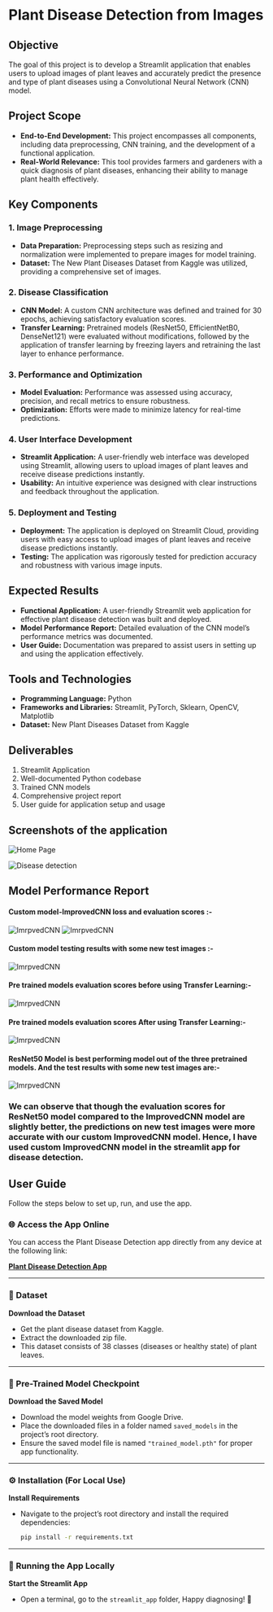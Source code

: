 # Plant Disease Detection from Images

## Objective
The goal of this project is to develop a Streamlit application that enables users to upload images of plant leaves and accurately predict the presence and type of plant diseases using a Convolutional Neural Network (CNN) model.

## Project Scope
- **End-to-End Development:** This project encompasses all components, including data preprocessing, CNN training, and the development of a functional application.
- **Real-World Relevance:** This tool provides farmers and gardeners with a quick diagnosis of plant diseases, enhancing their ability to manage plant health effectively.

## Key Components

### 1. Image Preprocessing
- **Data Preparation:** Preprocessing steps such as resizing and normalization were implemented to prepare images for model training.
- **Dataset:** The New Plant Diseases Dataset from Kaggle was utilized, providing a comprehensive set of images.

### 2. Disease Classification
- **CNN Model:** A custom CNN architecture was defined and trained for 30 epochs, achieving satisfactory evaluation scores.
- **Transfer Learning:** Pretrained models (ResNet50, EfficientNetB0, DenseNet121) were evaluated without modifications, followed by the application of transfer learning by freezing layers and retraining the last layer to enhance performance.

### 3. Performance and Optimization
- **Model Evaluation:** Performance was assessed using accuracy, precision, and recall metrics to ensure robustness.
- **Optimization:** Efforts were made to minimize latency for real-time predictions.

### 4. User Interface Development
- **Streamlit Application:** A user-friendly web interface was developed using Streamlit, allowing users to upload images of plant leaves and receive disease predictions instantly.
- **Usability:** An intuitive experience was designed with clear instructions and feedback throughout the application.

### 5. Deployment and Testing
- **Deployment:** The application is deployed on Streamlit Cloud, providing users with easy access to upload images of plant leaves and receive disease predictions instantly. 
- **Testing:** The application was rigorously tested for prediction accuracy and robustness with various image inputs.

## Expected Results
- **Functional Application:** A user-friendly Streamlit web application for effective plant disease detection was built and deployed.
- **Model Performance Report:** Detailed evaluation of the CNN model’s performance metrics was documented.
- **User Guide:** Documentation was prepared to assist users in setting up and using the application effectively.

## Tools and Technologies
- **Programming Language:** Python
- **Frameworks and Libraries:** Streamlit, PyTorch, Sklearn, OpenCV, Matplotlib
- **Dataset:** New Plant Diseases Dataset from Kaggle

## Deliverables
1. Streamlit Application
2. Well-documented Python codebase
3. Trained CNN models
4. Comprehensive project report
5. User guide for application setup and usage

## Screenshots of the application

![Home Page](screenshots/App_ss4.png)


![Disease detection](screenshots/App_ss3.png)

## Model Performance Report

#### Custom model-ImprovedCNN loss and evaluation scores :-
![ImrpvedCNN](screenshots/CustomCNN_scores.png)
![ImrpvedCNN](screenshots/Custom_model_score.png)

#### Custom model testing results with some new test images :-
![ImrpvedCNN](screenshots/Custom_preds.png)

#### Pre trained models evaluation scores before using Transfer Learning:-
![ImrpvedCNN](screenshots/Pretrained_eval_scores.png)

#### Pre trained models evaluation scores After using Transfer Learning:-
![ImrpvedCNN](screenshots/Transferlearning_eval_scores.png)

#### ResNet50 Model is best performing model out of the three pretrained models. And the test results with some new test images are:-
![ImrpvedCNN](screenshots/ResNet50_preds.png)

### We can observe that though the evaluation scores for ResNet50 model compared to the ImprovedCNN model are slightly better, the predictions on new test images were more accurate with our custom ImprovedCNN model. Hence, I have used custom ImprovedCNN model in the streamlit app for disease detection. 

## User Guide
Follow the steps below to set up, run, and use the app.

### 🌐 Access the App Online
You can access the Plant Disease Detection app directly from any device at the following link:

**[Plant Disease Detection App](https://plantsdiseasedetector.streamlit.app/)**

---

### 📂 Dataset
**Download the Dataset**  
   - Get the plant disease dataset from Kaggle.
   - Extract the downloaded zip file.
   - This dataset consists of 38 classes (diseases or healthy state) of plant leaves.

---

### 💾 Pre-Trained Model Checkpoint
**Download the Saved Model**  
   - Download the model weights from Google Drive.
   - Place the downloaded files in a folder named `saved_models` in the project’s root directory.
   - Ensure the saved model file is named `"trained_model.pth"` for proper app functionality.

---

### ⚙️ Installation (For Local Use)
**Install Requirements**  
   - Navigate to the project’s root directory and install the required dependencies:
     ```bash
     pip install -r requirements.txt
     ```

---

### 🚀 Running the App Locally
**Start the Streamlit App**  
   - Open a terminal, go to the `streamlit_app` folder,
Happy diagnosing! 🌿
